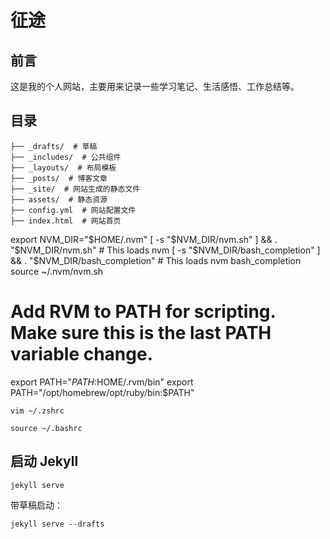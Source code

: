 # 征途

## 前言

这是我的个人网站，主要用来记录一些学习笔记、生活感悟、工作总结等。

## 目录
```
├── _drafts/  # 草稿
├── _includes/  # 公共组件
├── _layouts/  # 布局模板
├── _posts/  # 博客文章
├── _site/  # 网站生成的静态文件
├── assets/  # 静态资源
├── config.yml  # 网站配置文件
├── index.html  # 网站首页
```

export NVM_DIR="$HOME/.nvm"
[ -s "$NVM_DIR/nvm.sh" ] && \. "$NVM_DIR/nvm.sh"  # This loads nvm
[ -s "$NVM_DIR/bash_completion" ] && \. "$NVM_DIR/bash_completion"  # This loads nvm bash_completion
source ~/.nvm/nvm.sh
# Add RVM to PATH for scripting. Make sure this is the last PATH variable change.
export PATH="$PATH:$HOME/.rvm/bin"
export PATH="/opt/homebrew/opt/ruby/bin:$PATH"

`vim ~/.zshrc`

`source ~/.bashrc`

## 启动 Jekyll

`jekyll serve`

带草稿启动：

`jekyll serve --drafts`

